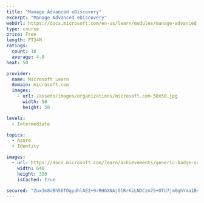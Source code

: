 ```yaml
---
title: "Manage Advanced eDiscovery"
excerpt: "Manage Advanced eDiscovery"
webUrl: https://docs.microsoft.com/en-us/learn/modules/manage-advanced-ediscovery/
type: course
price: Free
length: PT34M
ratings:
  count: 10
  average: 4.8
heat: 50

provider:
  name: Microsoft Learn
  domain: microsoft.com
  images:
    - url: /assets/images/organizations/microsoft.com-50x50.jpg
      width: 50
      height: 50

levels:
  - Intermediate

topics:
  - Azure
  - Identity

images:
  - url: https://docs.microsoft.com/learn/achievements/generic-badge-social.png
    width: 640
    height: 320
    isCached: true

secured: "Zux3m8dBh56TOgydhlAE2+9rRHGXNAjGlRrKiLNDCzm75+OTd7jm0ghYma1BsthIK7trhgr/LIeUY5/knfa9r+Ak6H/0GxUvj2EuP0K6ZwveeFjrW2ACVB9qGT74K1EmMrqqzddHWYu0WoDNI04gkZNsQjdL2qro9L3UraUP92iEa3wwrWdNcTJrn44D60zA/1j7gZzCc4mEThktCU808TCrdDeUiAw3FUaQYCgTVJtN/Sef/n9bQwQh/zgbl99GS7XsiYf8aZWRw80yVSRfqYpO/YZbt1IcMCLKasIIJrKtT2obxe0heh14267N7CQwROn7vVuSOmB1u+MlD1jLkMv1kEKFS+gjAOyv1uuRR10VEV8Aqe3LXuVn5vqHPhBO3fwQoVV1eE7cQI8ZCifJGsmTLMb9PwuB/gTKCDk70so=;ejJqWoXUsDQWq0/UJGlIuA=="
---
```


